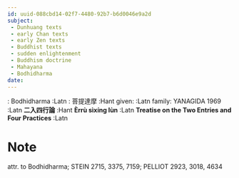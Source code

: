 ```yaml
---
id: uuid-088cbd14-02f7-4480-92b7-b6d0046e9a2d
subject: 
 - Dunhuang texts
 - early Chan texts
 - early Zen texts
 - Buddhist texts
 - sudden enlightenment
 - Buddhism doctrine
 - Mahayana
 - Bodhidharma
date: 
---
```


: Bodhidharma :Latn
: 菩提達摩 :Hant
given:  :Latn
family: YANAGIDA 1969 :Latn
**二入四行論** :Hant
**Èrrù sìxíng lùn** :Latn
**Treatise on the Two Entries and Four Practices** :Latn
# Note
attr. to Bodhidharma; STEIN 2715, 3375, 7159; PELLIOT 2923, 3018, 4634